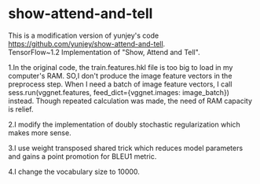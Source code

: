 # show-attend-and-tell
This is a modification version of  yunjey's code https://github.com/yunjey/show-attend-and-tell.  
TensorFlow~1.2 Implementation of "Show, Attend and Tell".

1.In the original code, the train.features.hkl file is too big to load in my computer's RAM. SO,I don't produce the image feature vectors in the preprocess step. When I need a batch of image feature vectors, I call sess.run(vggnet.features, feed_dict={vggnet.images: image_batch}) instead. Though repeated calculation was made, the need of RAM capacity is relief.

2.I modify the implementation of doubly stochastic regularization which makes more sense.

3.I use weight transposed shared trick which reduces model parameters and gains a point promotion for BLEU1 metric.

4.I change the vocabulary size to 10000.

